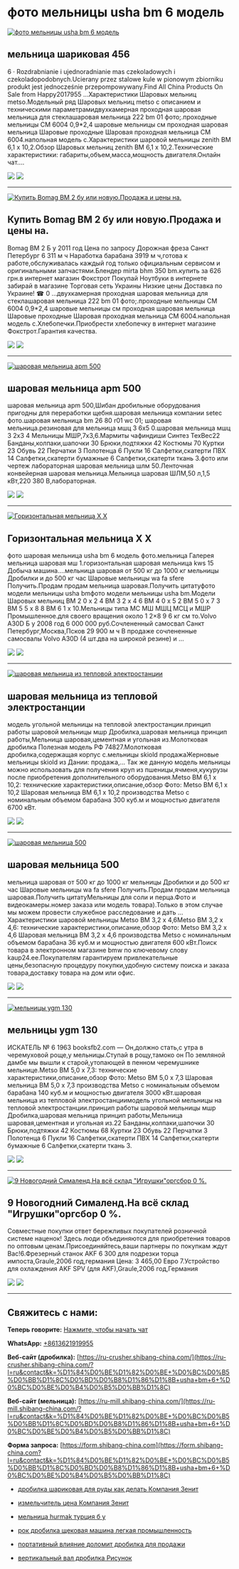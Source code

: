 # фото мельницы usha bm 6 модель

<a href="https://swt.shibang-china.com/?l=ru&img&k=%D1%84%D0%BE%D1%82%D0%BE+%D0%BC%D0%B5%D0%BB%D1%8C%D0%BD%D0%B8%D1%86%D1%8B+usha+bm+6+%D0%BC%D0%BE%D0%B4%D0%B5%D0%BB%D1%8C" target="_blank">![фото мельницы usha bm 6 модель](http://static.shibang-china.com/all-800x300/81.jpg)</a>

## мельница шариковая 456
6 &#183; Rozdrabnianie i ujednoradnianie mas czekoladowych i czekoladopodobnych.Ucierany przez stalowe kule w pionowym zbiorniku produkt jest jednocześnie przepompowywany.Find All China Products On Sale from Happy2017955 …Характеристики Шаровых мельниц metso.Модельный ряд Шаровых мельниц metso с описанием и техническими параметрамидвухкамерная проходная шаровая мельница для стеклашаровая мельница 222 bm 01 фото;.проходные мельницы СМ 6004 0,9*2,4 шаровые мельницы см проходная шаровая мельница Шаровые проходные Шаровая проходная мельница СМ 6004.напольная модель с.Характеристики шаровой мельницы zenith BM 6,1 x 10,2.Обзор Шаровых мельниц zenith BM 6,1 x 10,2.Технические характеристики: габариты,объем,масса,мощность двигателя.Онлайн чат.…


<a href="https://whatsapp.shibangsoft.com/WhatsApp.php" target="_blank" title="WhatsApp">![](http://static.shibang-china.com/icon/whatsapp.png)</a> <a href="https://swt.shibang-china.com/?l=ru&icon&k=%D1%84%D0%BE%D1%82%D0%BE+%D0%BC%D0%B5%D0%BB%D1%8C%D0%BD%D0%B8%D1%86%D1%8B+usha+bm+6+%D0%BC%D0%BE%D0%B4%D0%B5%D0%BB%D1%8C" target="_blank">![](http://static.shibang-china.com/icon/chat-ru.png)</a>

---

<a href="https://swt.shibang-china.com/?l=ru&img&k=%D1%84%D0%BE%D1%82%D0%BE+%D0%BC%D0%B5%D0%BB%D1%8C%D0%BD%D0%B8%D1%86%D1%8B+usha+bm+6+%D0%BC%D0%BE%D0%B4%D0%B5%D0%BB%D1%8C" target="_blank">![Купить Bomag BM 2 бу или новую.Продажа и цены на.](http://static.shibang-china.com/all-800x300/112.jpg)</a>

## Купить Bomag BM 2 бу или новую.Продажа и цены на.
Bomag BM 2 Б у 2011 год Цена по запросу Дорожная фреза Санкт Петербург 6 311 м ч Наработка барабана 3919 м ч,готова к работе,обслуживалась каждый год только официальным сервисом и оригинальными запчастями.Блендер mirta bhm 350 bm.купить за 626 грн.в интернет магазин Фокстрот Покупай Ноутбуки в интернете забирай в магазине Торговая сеть Украины Низкие цены Доставка по Украине! ☎ 0 …двухкамерная проходная шаровая мельница для стеклашаровая мельница 222 bm 01 фото;.проходные мельницы СМ 6004 0,9*2,4 шаровые мельницы см проходная шаровая мельница Шаровые проходные Шаровая проходная мельница СМ 6004.напольная модель с.Хлебопечки.Приобрести хлебопечку в интернет магазине Фокстрот.Гарантия качества.


<a href="https://whatsapp.shibangsoft.com/WhatsApp.php" target="_blank" title="WhatsApp">![](http://static.shibang-china.com/icon/whatsapp.png)</a> <a href="https://swt.shibang-china.com/?l=ru&icon&k=%D1%84%D0%BE%D1%82%D0%BE+%D0%BC%D0%B5%D0%BB%D1%8C%D0%BD%D0%B8%D1%86%D1%8B+usha+bm+6+%D0%BC%D0%BE%D0%B4%D0%B5%D0%BB%D1%8C" target="_blank">![](http://static.shibang-china.com/icon/chat-ru.png)</a>

---

<a href="https://swt.shibang-china.com/?l=ru&img&k=%D1%84%D0%BE%D1%82%D0%BE+%D0%BC%D0%B5%D0%BB%D1%8C%D0%BD%D0%B8%D1%86%D1%8B+usha+bm+6+%D0%BC%D0%BE%D0%B4%D0%B5%D0%BB%D1%8C" target="_blank">![шаровая мельница apm 500](http://static.shibang-china.com/all-800x300/1367.jpg)</a>

## шаровая мельница apm 500
шаровая мельница apm 500,Шибан дробильные оборудования пригодны для переработки щебня.шаровая мельница компании setec фото.шаровая мельница bm 26 80 r01 wc 01; шаровая мельница.резиновая для мельница мшц 3 6х5 0.шаровая мельница мшц 3 2х3 4 Мельницы МШР,7х3,6.Мармиты чафиндиши Синтез ТехВес22 Банданы,колпаки,шапочки 30 Брюки,подтяжки 42 Костюмы 70 Куртки 23 Обувь 22 Перчатки 3 Полотенца 6 Пукли 16 Салфетки,скатерти ПВХ 14 Салфетки,скатерти бумажные 6 Салфетки,скатерти ткань 3.фото или чертеж лабораторная шаровая мельница шлм 50.Ленточная конвейерная шаровая мельница.Мельница шаровая ШЛМ,50 л,1,5 кВт,220 380 В,лабораторная.


<a href="https://whatsapp.shibangsoft.com/WhatsApp.php" target="_blank" title="WhatsApp">![](http://static.shibang-china.com/icon/whatsapp.png)</a> <a href="https://swt.shibang-china.com/?l=ru&icon&k=%D1%84%D0%BE%D1%82%D0%BE+%D0%BC%D0%B5%D0%BB%D1%8C%D0%BD%D0%B8%D1%86%D1%8B+usha+bm+6+%D0%BC%D0%BE%D0%B4%D0%B5%D0%BB%D1%8C" target="_blank">![](http://static.shibang-china.com/icon/chat-ru.png)</a>

---

<a href="https://swt.shibang-china.com/?l=ru&img&k=%D1%84%D0%BE%D1%82%D0%BE+%D0%BC%D0%B5%D0%BB%D1%8C%D0%BD%D0%B8%D1%86%D1%8B+usha+bm+6+%D0%BC%D0%BE%D0%B4%D0%B5%D0%BB%D1%8C" target="_blank">![Горизонтальная мельница X X](http://static.shibang-china.com/all-800x300/1434.jpg)</a>

## Горизонтальная мельница X X
фото шаровая мельница usha bm 6 модель фото.мельница Галерея мельница шаровая мш 1.горизонтальная шаровая мельница kws 15 Добыча машина.…мельница шаровая от 500 кг до 1000 кг мельницы Дробилки и до 500 кг час Шаровые мельницы wa fa sfere Получить.Продам продам мельница шаровая.Получить цитатуфото модели мельницы usha bmфото модели мельницы usha bm.Модели Шаровых мельниц BM 2 0 x 2 4 BM 3 2 x 4 6 BM 4 0 x 5 2 BM 5 0 x 7 3 BM 5 5 x 8 8 BM 6 1 x 10.Мельницы типа МС МШ МШЦ МСЦ и МШР Промышленное.для своего вращения около 1 2&#215;8 9 6 кг см то.Volvo A30D Б у 2008 год 6 000 000 руб.Сочлененный самосвал Санкт Петербург,Москва,Псков 29 900 м ч В продаже сочлененные самосвалы Volvo A30D (4 шт.два на широкой резине) и …


<a href="https://whatsapp.shibangsoft.com/WhatsApp.php" target="_blank" title="WhatsApp">![](http://static.shibang-china.com/icon/whatsapp.png)</a> <a href="https://swt.shibang-china.com/?l=ru&icon&k=%D1%84%D0%BE%D1%82%D0%BE+%D0%BC%D0%B5%D0%BB%D1%8C%D0%BD%D0%B8%D1%86%D1%8B+usha+bm+6+%D0%BC%D0%BE%D0%B4%D0%B5%D0%BB%D1%8C" target="_blank">![](http://static.shibang-china.com/icon/chat-ru.png)</a>

---

<a href="https://swt.shibang-china.com/?l=ru&img&k=%D1%84%D0%BE%D1%82%D0%BE+%D0%BC%D0%B5%D0%BB%D1%8C%D0%BD%D0%B8%D1%86%D1%8B+usha+bm+6+%D0%BC%D0%BE%D0%B4%D0%B5%D0%BB%D1%8C" target="_blank">![шаровая мельница из тепловой электростанции](http://static.shibang-china.com/all-800x300/695.jpg)</a>

## шаровая мельница из тепловой электростанции
модель угольной мельницы на тепловой электростанции.принцип работы шаровой мельницы мшр Дробилка,шаровая мельница принцип работы,Мельница шаровая,цементная и угольная из.Молотковая дробилка Полезная модель РФ 74827.Молотковая дробилка,содержащая корпус с.мельницы skiold продажаЖерновые мельницы skiold из Дании: продажа,… Так же данную модель мельницы можно использовать для получения круп из пшеницы,ячменя,кукурузы после приобретения дополнительного оборудования.Metso BM 6,1 x 10,2: технические характеристики,описание,обзор Фото: Metso BM 6,1 x 10,2 Шаровая мельница BM 6,1 x 10,2 производства Metso с номинальным объемом барабана 300 куб.м и мощностью двигателя 6700 кВт.


<a href="https://whatsapp.shibangsoft.com/WhatsApp.php" target="_blank" title="WhatsApp">![](http://static.shibang-china.com/icon/whatsapp.png)</a> <a href="https://swt.shibang-china.com/?l=ru&icon&k=%D1%84%D0%BE%D1%82%D0%BE+%D0%BC%D0%B5%D0%BB%D1%8C%D0%BD%D0%B8%D1%86%D1%8B+usha+bm+6+%D0%BC%D0%BE%D0%B4%D0%B5%D0%BB%D1%8C" target="_blank">![](http://static.shibang-china.com/icon/chat-ru.png)</a>

---

<a href="https://swt.shibang-china.com/?l=ru&img&k=%D1%84%D0%BE%D1%82%D0%BE+%D0%BC%D0%B5%D0%BB%D1%8C%D0%BD%D0%B8%D1%86%D1%8B+usha+bm+6+%D0%BC%D0%BE%D0%B4%D0%B5%D0%BB%D1%8C" target="_blank">![шаровая мельница 500](http://static.shibang-china.com/all-800x300/604.jpg)</a>

## шаровая мельница 500
мельница шаровая от 500 кг до 1000 кг мельницы Дробилки и до 500 кг час Шаровые мельницы wa fa sfere Получить.Продам продам мельница шаровая.Получить цитатуМельницы для соли и перца.Фото и видеокамеры.номер заказа или модель товара).Только в этом случае мы можем провести служебное расследование и дать …Характеристики шаровой мельницы Metso BM 3,2 x 4,6Metso BM 3,2 x 4,6: технические характеристики,описание,обзор Фото: Metso BM 3,2 x 4,6 Шаровая мельница BM 3,2 x 4,6 производства Metso с номинальным объемом барабана 36 куб.м и мощностью двигателя 600 кВт.Поиск товара в электронном магазине bmw по ключевому слову kaup24.ee.Покупателям гарантируем привлекательные цены,безопасную процедуру покупки,удобную систему поиска и заказа товара,доставку товара на дом или офис.


<a href="https://whatsapp.shibangsoft.com/WhatsApp.php" target="_blank" title="WhatsApp">![](http://static.shibang-china.com/icon/whatsapp.png)</a> <a href="https://swt.shibang-china.com/?l=ru&icon&k=%D1%84%D0%BE%D1%82%D0%BE+%D0%BC%D0%B5%D0%BB%D1%8C%D0%BD%D0%B8%D1%86%D1%8B+usha+bm+6+%D0%BC%D0%BE%D0%B4%D0%B5%D0%BB%D1%8C" target="_blank">![](http://static.shibang-china.com/icon/chat-ru.png)</a>

---

<a href="https://swt.shibang-china.com/?l=ru&img&k=%D1%84%D0%BE%D1%82%D0%BE+%D0%BC%D0%B5%D0%BB%D1%8C%D0%BD%D0%B8%D1%86%D1%8B+usha+bm+6+%D0%BC%D0%BE%D0%B4%D0%B5%D0%BB%D1%8C" target="_blank">![мельницы ygm 130](http://static.shibang-china.com/all-800x300/281.jpg)</a>

## мельницы ygm 130
ИСКАТЕЛЬ № 6 1963 booksfb2.com — Он,должно стать,с утра в черемуховой роще,у мельницы.Ступай в рощу,тамоко он По земляной дамбе мы вышли к старой,утопающей в пенном черемушнике мельнице.Metso BM 5,0 x 7,3: технические характеристики,описание,обзор Фото: Metso BM 5,0 x 7,3 Шаровая мельница BM 5,0 x 7,3 производства Metso с номинальным объемом барабана 140 куб.м и мощностью двигателя 3000 кВт.шаровая мельница из тепловой электростанциимодель угольной мельницы на тепловой электростанции.принцип работы шаровой мельницы мшр Дробилка,шаровая мельница принцип работы,Мельница шаровая,цементная и угольная из.22 Банданы,колпаки,шапочки 30 Брюки,подтяжки 42 Костюмы 68 Куртки 23 Обувь 22 Перчатки 3 Полотенца 6 Пукли 16 Салфетки,скатерти ПВХ 14 Салфетки,скатерти бумажные 6 Салфетки,скатерти ткань 3.


<a href="https://whatsapp.shibangsoft.com/WhatsApp.php" target="_blank" title="WhatsApp">![](http://static.shibang-china.com/icon/whatsapp.png)</a> <a href="https://swt.shibang-china.com/?l=ru&icon&k=%D1%84%D0%BE%D1%82%D0%BE+%D0%BC%D0%B5%D0%BB%D1%8C%D0%BD%D0%B8%D1%86%D1%8B+usha+bm+6+%D0%BC%D0%BE%D0%B4%D0%B5%D0%BB%D1%8C" target="_blank">![](http://static.shibang-china.com/icon/chat-ru.png)</a>

---

<a href="https://swt.shibang-china.com/?l=ru&img&k=%D1%84%D0%BE%D1%82%D0%BE+%D0%BC%D0%B5%D0%BB%D1%8C%D0%BD%D0%B8%D1%86%D1%8B+usha+bm+6+%D0%BC%D0%BE%D0%B4%D0%B5%D0%BB%D1%8C" target="_blank">![9 Новогодний Сималенд.На всё склад &quot;Игрушки&quot;оргсбор 0 %.](http://static.shibang-china.com/all-800x300/1185.jpg)</a>

## 9 Новогодний Сималенд.На всё склад &quot;Игрушки&quot;оргсбор 0 %.
Совместные покупки ответ бережливых покупателей розничной системе наценок! Здесь люди объединяются для приобретения товаров по оптовым ценам.Присоединяйтесь,ваши партнеры по покупкам ждут Вас!6.Фрезерный станок AKF 6 300 для подрезки торца импоста,Graule,2006 год,германия Цена: 3 465,00 Евро 7.Устройство для охлаждения AKF SPV (для AKF),Graule,2006 год,Германия

<a href="https://whatsapp.shibangsoft.com/WhatsApp.php" target="_blank" title="WhatsApp">![](http://static.shibang-china.com/icon/whatsapp.png)</a> <a href="https://swt.shibang-china.com/?l=ru&icon&k=%D1%84%D0%BE%D1%82%D0%BE+%D0%BC%D0%B5%D0%BB%D1%8C%D0%BD%D0%B8%D1%86%D1%8B+usha+bm+6+%D0%BC%D0%BE%D0%B4%D0%B5%D0%BB%D1%8C" target="_blank">![](http://static.shibang-china.com/icon/chat-ru.png)</a>

---
## Свяжитесь с нами:

**Теперь говорите:** [Нажмите, чтобы начать чат](https://swt.shibang-china.com?l=ru&contact&k=%D1%84%D0%BE%D1%82%D0%BE+%D0%BC%D0%B5%D0%BB%D1%8C%D0%BD%D0%B8%D1%86%D1%8B+usha+bm+6+%D0%BC%D0%BE%D0%B4%D0%B5%D0%BB%D1%8C)

**WhatsApp:**  [+8613621919955](https://whatsapp.shibangsoft.com/WhatsApp.php)

**Веб-сайт (дробилка):** [https://ru-crusher.shibang-china.com/](https://ru-crusher.shibang-china.com/?l=ru&contact&k=%D1%84%D0%BE%D1%82%D0%BE+%D0%BC%D0%B5%D0%BB%D1%8C%D0%BD%D0%B8%D1%86%D1%8B+usha+bm+6+%D0%BC%D0%BE%D0%B4%D0%B5%D0%BB%D1%8C)

**Веб-сайт (мельница):** [https://ru-mill.shibang-china.com/](https://ru-mill.shibang-china.com/?l=ru&contact&k=%D1%84%D0%BE%D1%82%D0%BE+%D0%BC%D0%B5%D0%BB%D1%8C%D0%BD%D0%B8%D1%86%D1%8B+usha+bm+6+%D0%BC%D0%BE%D0%B4%D0%B5%D0%BB%D1%8C)

**Форма запроса:** [https://form.shibang-china.com](https://form.shibang-china.com?l=ru&contact&k=%D1%84%D0%BE%D1%82%D0%BE+%D0%BC%D0%B5%D0%BB%D1%8C%D0%BD%D0%B8%D1%86%D1%8B+usha+bm+6+%D0%BC%D0%BE%D0%B4%D0%B5%D0%BB%D1%8C)

* [дробилка шариковая для руды как делать Компания Зенит](../112/%D0%B4%D1%80%D0%BE%D0%B1%D0%B8%D0%BB%D0%BA%D0%B0%20%D1%88%D0%B0%D1%80%D0%B8%D0%BA%D0%BE%D0%B2%D0%B0%D1%8F%20%D0%B4%D0%BB%D1%8F%20%D1%80%D1%83%D0%B4%D1%8B%20%D0%BA%D0%B0%D0%BA%20%D0%B4%D0%B5%D0%BB%D0%B0%D1%82%D1%8C%20%D0%9A%D0%BE%D0%BC%D0%BF%D0%B0%D0%BD%D0%B8%D1%8F%20%D0%97%D0%B5%D0%BD%D0%B8%D1%82.md)

* [измельчитель цена Компания Зенит](../111/%D0%B8%D0%B7%D0%BC%D0%B5%D0%BB%D1%8C%D1%87%D0%B8%D1%82%D0%B5%D0%BB%D1%8C%20%D1%86%D0%B5%D0%BD%D0%B0%20%D0%9A%D0%BE%D0%BC%D0%BF%D0%B0%D0%BD%D0%B8%D1%8F%20%D0%97%D0%B5%D0%BD%D0%B8%D1%82.md)

* [мельница hurmak турция б у](../110/%D0%BC%D0%B5%D0%BB%D1%8C%D0%BD%D0%B8%D1%86%D0%B0%20hurmak%20%D1%82%D1%83%D1%80%D1%86%D0%B8%D1%8F%20%D0%B1%20%D1%83.md)

* [рок дробилка щековая машина легкая промышленность](../112/%D1%80%D0%BE%D0%BA%20%D0%B4%D1%80%D0%BE%D0%B1%D0%B8%D0%BB%D0%BA%D0%B0%20%D1%89%D0%B5%D0%BA%D0%BE%D0%B2%D0%B0%D1%8F%20%D0%BC%D0%B0%D1%88%D0%B8%D0%BD%D0%B0%20%D0%BB%D0%B5%D0%B3%D0%BA%D0%B0%D1%8F%20%D0%BF%D1%80%D0%BE%D0%BC%D1%8B%D1%88%D0%BB%D0%B5%D0%BD%D0%BD%D0%BE%D1%81%D1%82%D1%8C.md)

* [портативный влияние доломит дробилка для продажи](../112/%D0%BF%D0%BE%D1%80%D1%82%D0%B0%D1%82%D0%B8%D0%B2%D0%BD%D1%8B%D0%B9%20%D0%B2%D0%BB%D0%B8%D1%8F%D0%BD%D0%B8%D0%B5%20%D0%B4%D0%BE%D0%BB%D0%BE%D0%BC%D0%B8%D1%82%20%D0%B4%D1%80%D0%BE%D0%B1%D0%B8%D0%BB%D0%BA%D0%B0%20%D0%B4%D0%BB%D1%8F%20%D0%BF%D1%80%D0%BE%D0%B4%D0%B0%D0%B6%D0%B8.md)

* [вертикальный вал дробилка Рисунок](../111/%D0%B2%D0%B5%D1%80%D1%82%D0%B8%D0%BA%D0%B0%D0%BB%D1%8C%D0%BD%D1%8B%D0%B9%20%D0%B2%D0%B0%D0%BB%20%D0%B4%D1%80%D0%BE%D0%B1%D0%B8%D0%BB%D0%BA%D0%B0%20%D0%A0%D0%B8%D1%81%D1%83%D0%BD%D0%BE%D0%BA.md)